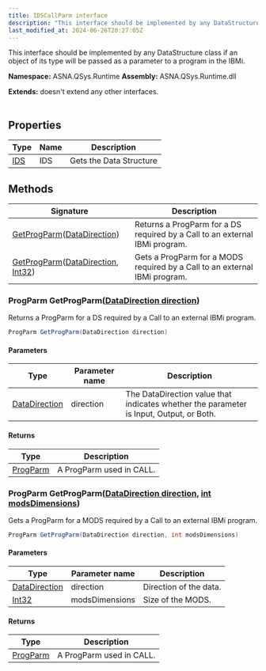 ```yaml
---
title: IDSCallParm interface
description: "This interface should be implemented by any DataStructure class if an object of its type will be passed as a parameter to a program in the IBMi. "
last_modified_at: 2024-06-26T20:27:05Z
---
```


This interface should be implemented by any DataStructure class if an object of its type will be passed as a parameter to a program in the IBMi.

**Namespace:** ASNA.QSys.Runtime
**Assembly:** ASNA.QSys.Runtime.dll

**Extends:** doesn't extend any other interfaces.
<br>
<br>

## Properties

| Type | Name | Description
| --- | --- | --- 
| [IDS](/reference/runtime/qsys-runtime/ids.html) | IDS | Gets the Data Structure |

## Methods

| Signature | Description |
| --- | --- |
| [GetProgParm](#progparm-getprogparmdatadirection-direction)([DataDirection](/reference/datagate/datagate-common/data-direction.html)) | Returns a ProgParm for a DS required by a Call to an external IBMi program.
| [GetProgParm](#progparm-getprogparmdatadirection-direction-int-modsdimensions)([DataDirection](/reference/datagate/datagate-common/data-direction.html), [Int32](https://docs.microsoft.com/en-us/dotnet/api/system.int32)) | Gets a ProgParm for a MODS required by a Call to an external IBMi program.

### ProgParm GetProgParm([DataDirection direction](/reference/datagate/datagate-common/data-direction.html))

Returns a ProgParm for a DS required by a Call to an external IBMi program.

```cs
ProgParm GetProgParm(DataDirection direction)
```

#### Parameters

| Type | Parameter name | Description
| --- | --- | ---
| [DataDirection](/reference/datagate/datagate-common/data-direction.html) | direction | The DataDirection value that indicates whether the parameter is Input, Output, or Both.

#### Returns

| Type | Description
| --- | ---
| [ProgParm](/reference/datagate/datagate-data-link/prog-parm.html) | A ProgParm used in CALL.

### ProgParm GetProgParm([DataDirection direction](/reference/datagate/datagate-common/data-direction.html), [int modsDimensions](https://learn.microsoft.com/en-us/dotnet/csharp/language-reference/builtin-types/integral-numeric-types))

Gets a ProgParm for a MODS required by a Call to an external IBMi program.

```cs
ProgParm GetProgParm(DataDirection direction, int modsDimensions)
```

#### Parameters

| Type | Parameter name | Description
| --- | --- | ---
| [DataDirection](/reference/datagate/datagate-common/data-direction.html) | direction | Direction of the data.
| [Int32](https://docs.microsoft.com/en-us/dotnet/api/system.int32) | modsDimensions | Size of the MODS.

#### Returns

| Type | Description
| --- | ---
| [ProgParm](/reference/datagate/datagate-data-link/prog-parm.html) | A ProgParm used in CALL.
